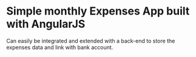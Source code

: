 # Simple monthly Expenses App built with AngularJS

Can easily be integrated and extended with a back-end to store the expenses data and link with bank account.
